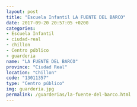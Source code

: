 ```yaml
---
layout: post
title: "Escuela Infantil LA FUENTE DEL BARCO"
date: 2017-09-20 20:57:05 +0200
categories:
- Escuela Infantil
- ciudad-real
- chillon
- Centro público
- guarderia
name: "LA FUENTE DEL BARCO"
province: "Ciudad Real"
location: "Chillon"
code: "13011357"
type: "Centro público"
img: guarderia.jpg
permalink: /guarderias/la-fuente-del-barco.html
---
```

